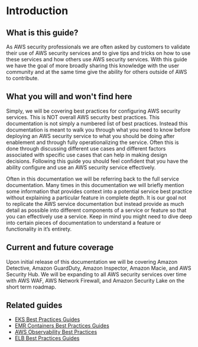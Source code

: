 # Introduction

## What is this guide?

As AWS security professionals we are often asked by customers to validate their use of AWS security services and to give tips and tricks on how to use these services and how others use AWS security services. With this guide we have the goal of more broadly sharing this knowledge with the user community and at the same time give the ability for others outside of AWS to contribute.

## What you will and won't find here

Simply, we will be covering best practices for configuring AWS security services. This is NOT overall AWS security best practices. This documentation is not simply a numbered list of best practices. Instead this documentation is meant to walk you through what you need to know before deploying an AWS security service to what you should be doing after enablement and through fully operationalizing the service. Often this is done through discussing different use cases and different factors associated with specific use cases that can help in making design decisions. Following this guide you should feel confident that you have the ability configure and use an AWS security service effectively.

Often in this documentation we will be referring back to the full service documentation. Many times in this documentation we will briefly mention some information that provides context into a potential service best practice without explaining a particular feature in complete depth. It is our goal not to replicate the AWS service documentation but instead provide as much detail as possible into different components of a service or feature so that you can effectively use a service. Keep in mind you might need to dive deep into certain pieces of documentation to understand a feature or functionality in it’s entirety.

## Current and future coverage

Upon initial release of this documentation we will be covering Amazon Detective, Amazon GuardDuty, Amazon Inspector, Amazon Macie, and AWS Security Hub. We will be expanding to all AWS security services over time with AWS WAF, AWS Network Firewall, and Amazon Security Lake on the short term roadmap.

## Related guides

* [EKS Best Practices Guides](https://aws.github.io/aws-eks-best-practices/)
* [EMR Containers Best Practices Guides](https://aws.github.io/aws-emr-containers-best-practices/)
* [AWS Observability Best Practices](https://aws-observability.github.io/observability-best-practices/)
* [ELB Best Practices Guides](https://aws.github.io/aws-elb-best-practices/)